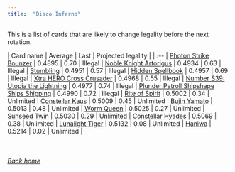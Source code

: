 ```yaml
---
title:  "Disco Inferno"
---
```


This is a list of cards that are likely to change legality before the next rotation.

| Card name | Average | Last | Projected legality |
| :-- |
[Photon Strike Bounzer](https://db.ygoprodeck.com/card/?search=Photon%20Strike%20Bounzer) | 0.4895 | 0.70 | Illegal |
[Noble Knight Artorigus](https://db.ygoprodeck.com/card/?search=Noble%20Knight%20Artorigus) | 0.4934 | 0.63 | Illegal |
[Stumbling](https://db.ygoprodeck.com/card/?search=Stumbling) | 0.4951 | 0.57 | Illegal |
[Hidden Spellbook](https://db.ygoprodeck.com/card/?search=Hidden%20Spellbook) | 0.4957 | 0.69 | Illegal |
[Xtra HERO Cross Crusader](https://db.ygoprodeck.com/card/?search=Xtra%20HERO%20Cross%20Crusader) | 0.4968 | 0.55 | Illegal |
[Number S39: Utopia the Lightning](https://db.ygoprodeck.com/card/?search=Number%20S39:%20Utopia%20the%20Lightning) | 0.4977 | 0.74 | Illegal |
[Plunder Patroll Shipshape Ships Shipping](https://db.ygoprodeck.com/card/?search=Plunder%20Patroll%20Shipshape%20Ships%20Shipping) | 0.4990 | 0.72 | Illegal |
[Rite of Spirit](https://db.ygoprodeck.com/card/?search=Rite%20of%20Spirit) | 0.5002 | 0.34 | Unlimited |
[Constellar Kaus](https://db.ygoprodeck.com/card/?search=Constellar%20Kaus) | 0.5009 | 0.45 | Unlimited |
[Bujin Yamato](https://db.ygoprodeck.com/card/?search=Bujin%20Yamato) | 0.5013 | 0.48 | Unlimited |
[Worm Queen](https://db.ygoprodeck.com/card/?search=Worm%20Queen) | 0.5025 | 0.27 | Unlimited |
[Sunseed Twin](https://db.ygoprodeck.com/card/?search=Sunseed%20Twin) | 0.5030 | 0.29 | Unlimited |
[Constellar Hyades](https://db.ygoprodeck.com/card/?search=Constellar%20Hyades) | 0.5069 | 0.38 | Unlimited |
[Lunalight Tiger](https://db.ygoprodeck.com/card/?search=Lunalight%20Tiger) | 0.5132 | 0.08 | Unlimited |
[Haniwa](https://db.ygoprodeck.com/card/?search=Haniwa) | 0.5214 | 0.02 | Unlimited |

<br>

###### [Back home](index)